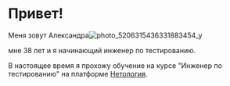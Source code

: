 # Привет!
Меня зовут Александра![photo_5206315436331883454_y](https://github.com/AleksandraSkrypnik/My-pages/assets/165397784/e620b164-fecf-43ec-9819-a0beeca1a7d9)

мне 38 лет и я начинающий инженер по тестированию. 

В настоящее время я прохожу обучение на курсе "Инженер по тестированию" на платформе [Нетология](https://netology.ru/programs/qa-middle).
